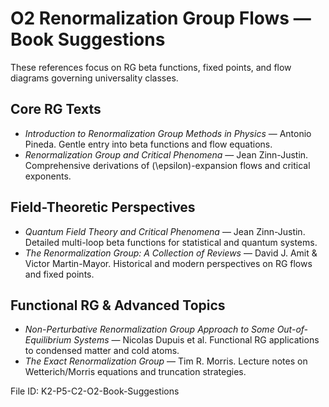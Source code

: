# O2 Renormalization Group Flows — Book Suggestions

These references focus on RG beta functions, fixed points, and flow diagrams governing universality classes.

## Core RG Texts
- *Introduction to Renormalization Group Methods in Physics* — Antonio Pineda. Gentle entry into beta functions and flow equations.
- *Renormalization Group and Critical Phenomena* — Jean Zinn-Justin. Comprehensive derivations of \(\epsilon\)-expansion flows and critical exponents.

## Field-Theoretic Perspectives
- *Quantum Field Theory and Critical Phenomena* — Jean Zinn-Justin. Detailed multi-loop beta functions for statistical and quantum systems.
- *The Renormalization Group: A Collection of Reviews* — David J. Amit & Victor Martin-Mayor. Historical and modern perspectives on RG flows and fixed points.

## Functional RG & Advanced Topics
- *Non-Perturbative Renormalization Group Approach to Some Out-of-Equilibrium Systems* — Nicolas Dupuis et al. Functional RG applications to condensed matter and cold atoms.
- *The Exact Renormalization Group* — Tim R. Morris. Lecture notes on Wetterich/Morris equations and truncation strategies.

File ID: K2-P5-C2-O2-Book-Suggestions
